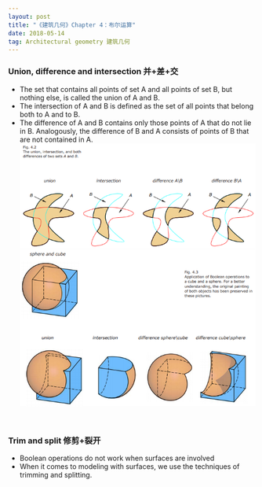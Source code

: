 ```yaml
---
layout: post
title: "《建筑几何》Chapter 4：布尔运算"
date: 2018-05-14
tag: Architectural geometry 建筑几何
---
```


### Union, difference and intersection 并+差+交

- The set that contains all points of set A and all points of set B, but nothing
else, is called the union of A and B.
- The intersection of A and B is defined as the set of all points that belong both
to A and to B.
- The difference of A and B contains only those points of A that do not lie in
B. Analogously, the difference of B and A consists of points of B that are not
contained in A.
![](/images/posts/AG/boolean1.png)
![](/images/posts/AG/boolean2.png)

<figure class="half">
  <img scr="/images/posts/AG/boolean1.png">
  <img scr="/images/posts/AG/boolean2.png">
</figure>

### Trim and split 修剪+裂开

- Boolean operations do not work when surfaces are involved
- When it comes to modeling with surfaces, we use the techniques of trimming and
splitting.

